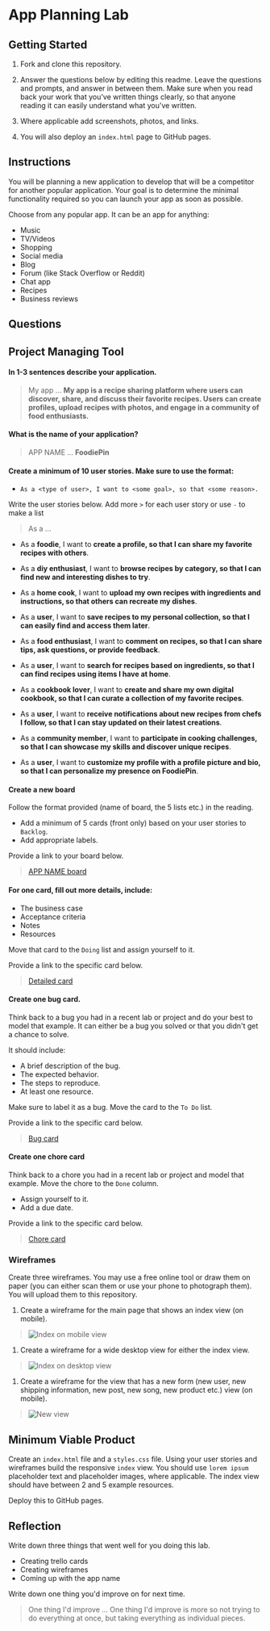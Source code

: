 # App Planning Lab

## Getting Started

1. Fork and clone this repository.

1. Answer the questions below by editing this readme. Leave the questions and prompts, and answer in between them. Make sure when you read back your work that you've written things clearly, so that anyone reading it can easily understand what you've written.

1. Where applicable add screenshots, photos, and links.

1. You will also deploy an `index.html` page to GitHub pages.

## Instructions

You will be planning a new application to develop that will be a competitor for another popular application. Your goal is to determine the minimal functionality required so you can launch your app as soon as possible.

Choose from any popular app. It can be an app for anything:

- Music
- TV/Videos
- Shopping
- Social media
- Blog
- Forum (like Stack Overflow or Reddit)
- Chat app
- Recipes
- Business reviews

## Questions

## Project Managing Tool

#### In 1-3 sentences describe your application.

> My app ... **My app is a recipe sharing platform where users can discover, share, and discuss their favorite recipes. Users can create profiles, upload recipes with photos, and engage in a community of food enthusiasts.**

#### What is the name of your application?

> APP NAME ... **FoodiePin**

#### Create a minimum of 10 user stories. Make sure to use the format:

- `As a <type of user>, I want to <some goal>, so that <some reason>.`

Write the user stories below. Add more `>` for each user story or use `-` to make a list

> As a ...

- As a **foodie**, I want to **create a profile, so that I can share my favorite recipes with others**.

- As a **diy enthusiast**, I want to **browse recipes by category, so that I can find new and interesting dishes to try**.

- As a **home cook**, I want to **upload my own recipes with ingredients and instructions, so that others can recreate my dishes**.

- As a **user**, I want to **save recipes to my personal collection, so that I can easily find and access them later**.

- As a **food enthusiast**, I want to **comment on recipes, so that I can share tips, ask questions, or provide feedback**.

- As a **user**, I want to **search for recipes based on ingredients, so that I can find recipes using items I have at home**.

- As a **cookbook lover**, I want to **create and share my own digital cookbook, so that I can curate a collection of my favorite recipes**.

- As a **user**, I want to **receive notifications about new recipes from chefs I follow, so that I can stay updated on their latest creations**.

- As a **community member**, I want to **participate in cooking challenges, so that I can showcase my skills and discover unique recipes**.

- As a **user**, I want to **customize my profile with a profile picture and bio, so that I can personalize my presence on FoodiePin**.

#### Create a new board

Follow the format provided (name of board, the 5 lists etc.) in the reading.

- Add a minimum of 5 cards (front only) based on your user stories to `Backlog`.
- Add appropriate labels.

Provide a link to your board below.

> [APP NAME board]()

#### For one card, fill out more details, include:

- The business case
- Acceptance criteria
- Notes
- Resources

Move that card to the `Doing` list and assign yourself to it.

Provide a link to the specific card below.

> [Detailed card](https://trello.com/c/03KCIYUi)

#### Create one bug card.

Think back to a bug you had in a recent lab or project and do your best to model that example.
It can either be a bug you solved or that you didn't get a chance to solve.

It should include:

- A brief description of the bug.
- The expected behavior.
- The steps to reproduce.
- At least one resource.

Make sure to label it as a bug. Move the card to the `To Do` list.

Provide a link to the specific card below.

> [Bug card](https://trello.com/c/QPYUch94)

#### Create one chore card

Think back to a chore you had in a recent lab or project and model that example. Move the chore to the `Done` column.

- Assign yourself to it.
- Add a due date.

Provide a link to the specific card below.

> [Chore card](https://trello.com/c/nFmVwf3u)

### Wireframes

Create three wireframes. You may use a free online tool or draw them on paper (you can either scan them or use your phone to photograph them). You will upload them to this repository.

1. Create a wireframe for the main page that shows an index view (on mobile).

> ![Index on mobile view](images/mobile-view.png)

1. Create a wireframe for a wide desktop view for either the index view.

> ![Index on desktop view](images/desktop-view.png)

1. Create a wireframe for the view that has a new form (new user, new shipping information, new post, new song, new product etc.) view (on mobile).

> ![New view](images/Sign-up-popup.png)

## Minimum Viable Product

Create an `index.html` file and a `styles.css` file. Using your user stories and wireframes build the responsive `index` view. You should use `lorem ipsum` placeholder text and placeholder images, where applicable. The index view should have between 2 and 5 example resources.

Deploy this to GitHub pages.

## Reflection

Write down three things that went well for you doing this lab.
 
 - Creating trello cards
 - Creating wireframes
 - Coming up with the app name

Write down one thing you'd improve on for next time.

> One thing I'd improve ...
One thing I'd improve is more so not trying to do everything at once, but taking everything as individual pieces.
